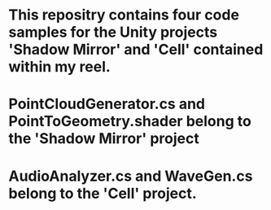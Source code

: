 # This repositry contains four code samples for the Unity projects 'Shadow Mirror' and 'Cell' contained within my reel.
# PointCloudGenerator.cs and PointToGeometry.shader belong to the 'Shadow Mirror' project
# AudioAnalyzer.cs and WaveGen.cs belong to the 'Cell' project.

